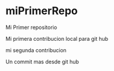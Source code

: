 # miPrimerRepo

Mi Primer repositorio

Mi primera contribucion local para git hub 

mi segunda contribucion 

Un commit mas desde git hub 
